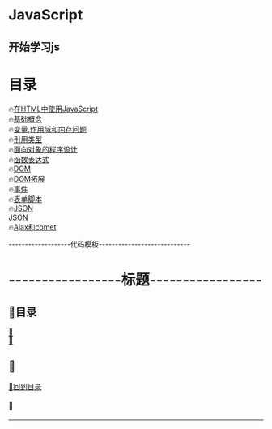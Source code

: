 # JavaScript
开始学习js
---
# 目录
:fire:<a href="在HTML中使用JavaScript.md">在HTML中使用JavaScript</a><br>
:fire:<a href="基础概念.md">基础概念</a><br>
:fire:<a href="变量,作用域和内存问题.md">变量,作用域和内存问题</a><br>
:fire:<a href="引用类型.md">引用类型</a><br>
:fire:<a href="Js-面向对象的程序设计.md">面向对象的程序设计</a><br>
:fire:<a href="函数表达式.md">函数表达式</a><br>
:fire:<a href="DOM.md">DOM</a><br>
:fire:<a href="DOM拓展.md">DOM拓展</a><br>
:fire:<a href="事件.md">事件</a><br>
:fire:<a href="表单脚本.md">表单脚本</a><br>
:fire:<a href="JSON.md">JSON</a><br>
       <a href="JSON">JSON</a><br>
:fire:<a href="Ajax与Comet.md">Ajax和comet</a><br>

-------------------代码模板----------------------------

# -----------------标题-----------------
<p id="title"></p>

## :strawberry:目录

<a href="#p1">:peach:</a><br>
<a href="#p2">:peach:</a><br>
<p id="p1"></p>

## :banana: 
<a href="#title">:sweet_potato:回到目录</a><br>
#### :corn: 
---------------------------------------------------
